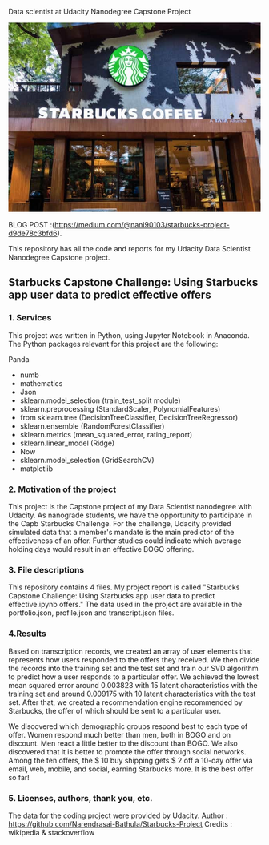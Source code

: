 Data scientist at Udacity Nanodegree Capstone Project

![Intro Pic](intro.jpeg)


BLOG POST :(https://medium.com/@nani90103/starbucks-project-d9de78c3bfd6).

This repository has all the code and reports for my Udacity Data Scientist Nanodegree Capstone project.

## Starbucks Capstone Challenge: Using Starbucks app user data to predict effective offers

### 1. Services
This project was written in Python, using Jupyter Notebook in Anaconda. The Python packages relevant for this project are the following:

Panda
- numb
- mathematics
- Json
- sklearn.model_selection (train_test_split module)
- sklearn.preprocessing (StandardScaler, PolynomialFeatures)
- from sklearn.tree (DecisionTreeClassifier, DecisionTreeRegressor)
- sklearn.ensemble (RandomForestClassifier)
- sklearn.metrics (mean_squared_error, rating_report)
- sklearn.linear_model (Ridge)
- Now
- sklearn.model_selection (GridSearchCV)
- matplotlib

### 2. Motivation of the project
This project is the Capstone project of my Data Scientist nanodegree with Udacity. As nanograde students, we have the opportunity to participate in the Capb Starbucks Challenge.
For the challenge, Udacity provided simulated data that a member's mandate is the main predictor of the effectiveness of an offer. Further studies could indicate which average holding days would result in an effective BOGO offering.



### 3. File descriptions
This repository contains 4 files. My project report is called "Starbucks Capstone Challenge: Using Starbucks app user data to predict effective.ipynb offers."
The data used in the project are available in the portfolio.json, profile.json and transcript.json files.

### 4.Results
Based on transcription records, we created an array of user elements that represents how users responded to the offers they received. We then divide the records into the training set and the test set and train our SVD algorithm to predict how a user responds to a particular offer. We achieved the lowest mean squared error around 0.003823 with 15 latent characteristics with the training set and around 0.009175 with 10 latent characteristics with the test set. After that, we created a recommendation engine recommended by Starbucks, the offer of which should be sent to a particular user.

We discovered which demographic groups respond best to each type of offer. Women respond much better than men, both in BOGO and on discount. Men react a little better to the discount than BOGO. We also discovered that it is better to promote the offer through social networks. Among the ten offers, the $ 10 buy shipping gets $ 2 off a 10-day offer via email, web, mobile, and social, earning Starbucks more. It is the best offer so far!

### 5. Licenses, authors, thank you, etc.

The data for the coding project were provided by Udacity.
Author : https://github.com/Narendrasai-Bathula/Starbucks-Project
Credits : wikipedia & stackoverflow
